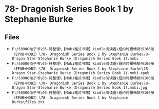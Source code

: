# 78- Dragonish Series Book 1 by Stephanie Burke

## Files

- `F:/5000G电子书\05-待整理\【Mobi格式书籍】kindle阅读器\纽约时报畅销书106册（EPUB+MOBI）\78- Dragonish Series Book 1 by Stephanie Burke\78-Dragon Star-Stephanie Burke (Dragonish Series Book 1).mobi`
- `F:/5000G电子书\05-待整理\【Mobi格式书籍】kindle阅读器\纽约时报畅销书106册（EPUB+MOBI）\78- Dragonish Series Book 1 by Stephanie Burke\78-Dragon Star-Stephanie Burke (Dragonish Series Book 1).mobi.epub`
- `F:/5000G电子书\05-待整理\【Mobi格式书籍】kindle阅读器\纽约时报畅销书106册（EPUB+MOBI）\78- Dragonish Series Book 1 by Stephanie Burke\78-Dragon Star-Stephanie Burke (Dragonish Series Book 1).mobi.jpg`
- `F:/5000G电子书\05-待整理\【Mobi格式书籍】kindle阅读器\纽约时报畅销书106册（EPUB+MOBI）\78- Dragonish Series Book 1 by Stephanie Burke\files.txt`

